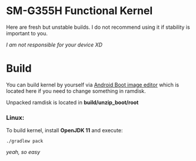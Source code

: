  # SM-G355H Functional Kernel 

Here are fresh but unstable builds. I do not recommend using it if stability is important to you.

*I am not responsible for your device XD*

# Build

You can build kernel by yourself via [Android Boot image editor](https://github.com/cfig/Android_boot_image_editor) which is located here if you need to change something in ramdisk.

Unpacked ramdisk is located in **build/unzip_boot/root**

### Linux:

To build kernel, install **OpenJDK 11** and execute:

    ./gradlew pack

*yeah, so easy*
